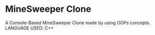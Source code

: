 # MineSweeper Clone
A Console-Based MineSweeper Clone made by using OOPs concepts.
LANGUAGE USED: C++
